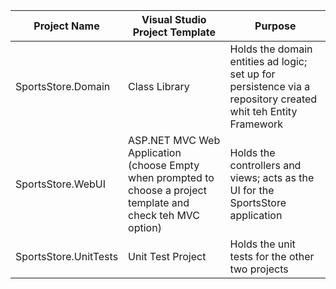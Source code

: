 |Project Name| Visual Studio Project Template | Purpose|
|------------|--------------------------------|--------|
|SportsStore.Domain|Class Library|Holds the domain entities ad logic; set up for persistence via a repository created whit teh Entity Framework|
|SportsStore.WebUI|ASP.NET MVC Web Application (choose Empty when prompted to choose a project template and check teh MVC option)|Holds the controllers and views; acts as the UI for the SportsStore application|
|SportsStore.UnitTests|Unit Test Project|Holds the unit tests for the other two projects|